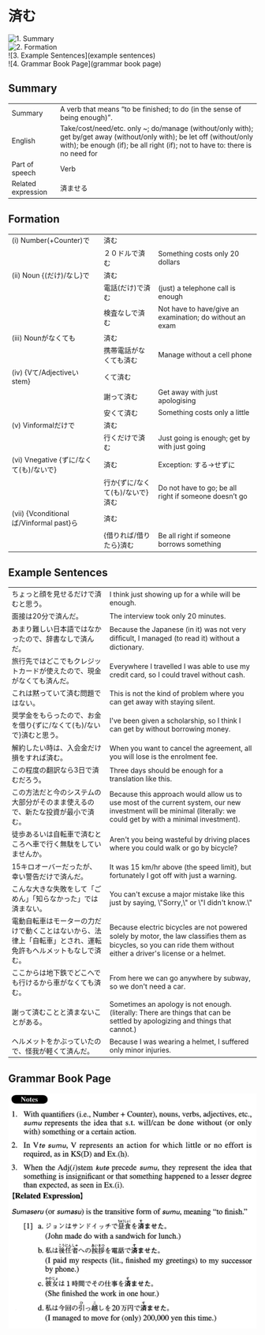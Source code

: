 # 済む

![1. Summary](summary)<br>
![2. Formation](formation)<br>
![3. Example Sentences](example sentences)<br>
![4. Grammar Book Page](grammar book page)<br>


## Summary

<table><tr>   <td>Summary</td>   <td>A verb that means “to be finished; to do (in the sense of being enough)”.</td></tr><tr>   <td>English</td>   <td>Take/cost/need/etc. only ~; do/manage (without/only with); get by/get away (without/only with); be let off (without/only with); be enough (if); be all right (if); not to have to: there is no need for</td></tr><tr>   <td>Part of speech</td>   <td>Verb</td></tr><tr>   <td>Related expression</td>   <td>済ませる</td></tr></table>

## Formation

<table class="table"><tbody><tr class="tr head"><td class="td"><span class="numbers">(i)</span> <span class="bold">Number(+Counter)で</span></td><td class="td"><span class="concept">済む</span></td><td class="td"></td></tr><tr class="tr"><td class="td"></td><td class="td"><span>２０ドルで</span><span class="concept">済む</span></td><td class="td"><span>Something costs only 20 dollars</span></td></tr><tr class="tr head"><td class="td"><span class="numbers">(ii)</span> <span class="bold">Noun {(だけ)/なし}で</span></td><td class="td"><span class="concept">済む</span></td><td class="td"></td></tr><tr class="tr"><td class="td"></td><td class="td"><span>電話(だけ)で</span><span class="concept">済む</span></td><td class="td"><span>(just) a telephone call is enough</span></td></tr><tr class="tr"><td class="td"></td><td class="td"><span>検査なしで</span><span class="concept">済む</span></td><td class="td"><span>Not have to have/give an examination; do without an exam</span></td></tr><tr class="tr head"><td class="td"><span class="numbers">(iii)</span> <span class="bold">Nounがなくても</span></td><td class="td"><span class="concept">済む</span></td><td class="td"></td></tr><tr class="tr"><td class="td"></td><td class="td"><span>携帯電話がなくても</span><span class="concept">済む</span></td><td class="td"><span>Manage without a cell phone</span></td></tr><tr class="tr head"><td class="td"><span class="numbers">(iv)</span> <span class="bold">{Vて/Adjectiveいstem}</span></td><td class="td"><span>くて</span><span class="concept">済む</span></td><td class="td"></td></tr><tr class="tr"><td class="td"></td><td class="td"><span>謝って</span><span class="concept">済む</span></td><td class="td"><span>Get away with just apologising</span></td></tr><tr class="tr"><td class="td"></td><td class="td"><span>安くて</span><span class="concept">済む</span></td><td class="td"><span>Something costs only a little</span></td></tr><tr class="tr head"><td class="td"><span class="numbers">(v)</span> <span class="bold">Vinformalだけで</span></td><td class="td"><span class="concept">済む</span></td><td class="td"></td></tr><tr class="tr"><td class="td"></td><td class="td"><span>行くだけで</span><span class="concept">済む</span></td><td class="td"><span>Just going is enough; get by with just going</span></td></tr><tr class="tr head"><td class="td"><span class="numbers">(vi)</span> <span class="bold">Vnegative {ずに/なくて(も)/ないで}</span></td><td class="td"><span class="concept">済む</span></td><td class="td"><span>Exception: する→せずに</span></td></tr><tr class="tr"><td class="td"></td><td class="td"><span>行か{ずに/なくて(も)/ないで}</span><span class="concept">済む</span></td><td class="td"><span>Do not have to go; be all right if someone doesn’t go</span></td></tr><tr class="tr head"><td class="td"><span class="numbers">(vii)</span> <span class="bold">{Vconditionalば/Vinformal past}ら</span></td><td class="td"><span class="concept">済む</span></td><td class="td"></td></tr><tr class="tr"><td class="td"></td><td class="td"><span>{借りれば/借りたら}</span><span class="concept">済む</span></td><td class="td"><span>Be all right if someone borrows something</span></td></tr></tbody></table>

## Example Sentences

<table><tr>   <td>ちょっと顔を見せるだけで済むと思う。</td>   <td>I think just showing up for a while will be enough.</td></tr><tr>   <td>面接は20分で済んだ。</td>   <td>The interview took only 20 minutes.</td></tr><tr>   <td>あまり難しい日本語ではなかったので、辞書なしで済んだ。</td>   <td>Because the Japanese (in it) was not very difﬁcult, I managed (to read it) without a dictionary.</td></tr><tr>   <td>旅行先ではどこでもクレジットカードが使えたので、現金がなくても済んだ。</td>   <td>Everywhere I travelled I was able to use my credit card, so I could travel without cash.</td></tr><tr>   <td>これは黙っていて済む問題ではない。</td>   <td>This is not the kind of problem where you can get away with staying silent.</td></tr><tr>   <td>奨学金をもらったので、お金を借り{ずに/なくて(も)/ないで}済むと思う。</td>   <td>I've been given a scholarship, so I think I can get by without borrowing money.</td></tr><tr>   <td>解約したい時は、入会金だけ損をすれば済む。</td>   <td>When you want to cancel the agreement, all you will lose is the enrolment fee.</td></tr><tr>   <td>この程度の翻訳なら3日で済むだろう。</td>   <td>Three days should be enough for a translation like this.</td></tr><tr>   <td>この方法だと今のシステムの大部分がそのまま使えるので、新たな投資が最小で済む。</td>   <td>Because this approach would allow us to use most of the current system, our new investment will be minimal (literally: we could get by with a minimal investment).</td></tr><tr>   <td>徒歩あるいは自転車で済むところへ車で行く無駄をしていませんか。</td>   <td>Aren't you being wasteful by driving places where you could walk or go by bicycle?</td></tr><tr>   <td>15キロオーバーだったが、幸い警告だけで済んだ。</td>   <td>It was 15 km/hr above (the speed limit), but fortunately I got off with just a warning.</td></tr><tr>   <td>こんな大きな失敗をして「ごめん」「知らなかった」では済まない。</td>   <td>You can't excuse a major mistake like this just by saying, \"Sorry,\" or \"I didn't know.\"</td></tr><tr>   <td>電動自転車はモーターの力だけで動くことはないから、法律上「自転車」とされ、運転免許もヘルメットもなしで済む。</td>   <td>Because electric bicycles are not powered solely by motor, the law classiﬁes them as bicycles, so you can ride them without either a driver's license or a helmet.</td></tr><tr>   <td>ここからは地下鉄でどこへでも行けるから車がなくても済む。</td>   <td>From here we can go anywhere by subway, so we don't need a car.</td></tr><tr>   <td>謝って済むことと済まないことがある。</td>   <td>Sometimes an apology is not enough. (literally: There are things that can be settled by apologizing and things that cannot.)</td></tr><tr>   <td>ヘルメットをかぶっていたので、怪我が軽くて済んだ。</td>   <td>Because I was wearing a helmet, I suffered only minor injuries.</td></tr></table>

## Grammar Book Page

![](../img/Advanced済む.png)


